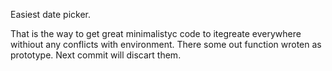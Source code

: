 Easiest date picker.

That is the way to get great minimalistyc code to itegreate everywhere withiout any conflicts with environment. There some out function wroten as prototype. Next commit will discart them.

